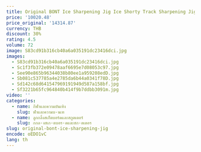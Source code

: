 ```yaml
---
title: Original BONT Ice Sharpening Jig Ice Shorty Track Sharpening Jig Ice Blade Sharpening Jig โดย Gael Doucet-Gagnon น้ําหนักเบา
price: '10020.48'
price_original: '14314.87'
currency: THB
discount: 30%
rating: 4.5
volume: 72
image: S83cd91b316cb40a6a035191dc23416dci.jpg
images:
  - S83cd91b316cb40a6a035191dc23416dci.jpg
  - Sc1f3fb372e09478aaf6695e7d08053c97.jpg
  - See90e865b96344038b80ee1a959208edD.jpg
  - Sb081c537785a4e2785da6b44a0341f78D.jpg
  - Sd142c68d641547969191949d587a158bf.jpg
  - Sf3221b65fc964840b414f9b7ddbb3091m.jpg
video: ''
categories:
  - name: กีฬาและความบันเทิง
    slug: ฬาและความบ-นเท
  - name: ลูกกลิ้งสเก็ตบอร์ดและสกูตเตอร์
    slug: กกล-งสเก-ตบอร-ดและสก-ตเตอร
slug: original-bont-ice-sharpening-jig
encode: oEDO1vC
lang: th
---
```

  